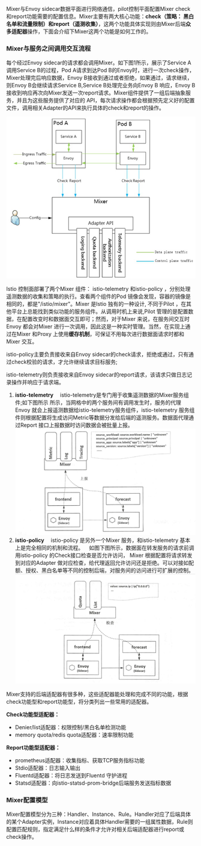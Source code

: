 Mixer与Envoy sidecar数据平面进行网络通信，pilot控制平面配置Mixer check和report功能需要的配置信息。Mixer主要有两大核心功能：**check（策略： 黑白名单和流量限制）**和**report（遥测收集）**，这两个功能具体实现则由Mixer后端**众多适配器**操作，下面会介绍下Mixer这两个功能是如何工作的。

### Mixer与服务之间调用交互流程

每个经过Envoy sidecar的请求都会调用Mixer。如下图1所示，展示了Service A调用Service B的过程，Pod A请求到达Pod B的Envoy时，进行一次check操作，Mixer处理完后响应数据，Envoy B接收到通过或者拒绝，如果通过，请求继续，则Envoy B会继续请求Service B,Service B处理完业务向Envoy B 响应，Envoy B 接收到响应再次向Mixer发送一次report请求。Mixer组件提供了一组后端抽象服务，并且为这些服务提供了对应的 API，每次请求操作都会根据预先定义好的配置文件，调用相关Adapter的API来执行具体的check和report的操作。

![](/image/Istio/Mixer.png)

Istio 控制面部署了两个Mixer 组件： istio-telemetry 和istio-policy ，分别处理遥测数据的收集和策略的执行。查看两个组件的Pod 镜像会发现，容器的镜像是相同的，都是"/istio/mixer"。Mixer 是Istio 独有的一种设计, 不同于Pilot ，在其他平台上总能找到类似功能的服务组件。从调用时机上来说,Pilot 管理的是配置数据，在配置改变时和数据面交互即可；然而，对于Mixer 来说，在服务间交互时Envoy 都会对Mixer 进行一次调用，因此这是一种实时管理。当然，在实现上通过在Mixer 和Proxy 上使用**缓存机制**，可保证不用每次进行数据面请求时都和Mixer 交互。

istio-policy主要负责接收来自Envoy sidecar的check请求，拒绝或通过，只有通过check校验的请求，才允许继续请求目标服务;

istio-telemetry则负责接收来自Envoy sidecar的report请求，该请求只做日志记录操作并响应于请求端。

1. **istio-telemetry**
     istio-telemetry是专门用于收集遥测数据的Mixer服务组件;如下图所示 所示，当网格中的两个服务间有调用发生时，服务的代理Envoy 就会上报遥测数据给istio-telemetry服务组件，istio-telemetry 服务组件则根据配置将生成访问Metric等数据分发给后端的遥测服务。数据面代理通过Report 接口上报数据时访问数据会被批量上报。
   ![](/image/Istio/istio-telemetry.png)
2. **istio-policy**
     istio-policy 是另外一个Mixer 服务，和istio-telemetry 基本上是完全相同的机制和流程。
     如图下图所示，数据面在转发服务的请求前调用istio-policy 的Check接口检查是否允许访问， Mixer 根据配置将请求转发到对应的Adapter 做对应检查，给代理返回允许访问还是拒绝。可以对接如配额、授权、黑白名单等不同的控制后端，对服务间的访问进行可扩展的控制。
   ![](/image/Istio/istio-policy.png)

Mixer支持的后端适配器有很多种，这些适配器能处理和完成不同的功能，根据check功能型和report功能型，将分类列出一些常用的适配器。

**Check功能型适配器：**

* Denier/list适配器：权限控制/黑白名单检测功能
* memory quota/redis quota适配器：速率限制功能

**Report功能型适配器：**

* prometheus适配器：收集指标、获取TCP服务指标功能
* Stdio适配器：日志输入输出
* Fluentd适配器：将日志发送到Fluentd 守护进程
* Statsd适配器：向istio-statsd-prom-bridge后端服务发送指标数据

### Mixer配置模型

Mixer配置模型分为三种：Handler、Instance、Rule。Handler对应了后端具体的某个Adapter实例，Instance对应着具体Handler需要的一组属性数据，Rule则配置匹配规则，指定满足什么样的条件才允许对相关后端适配器进行report或check操作。

